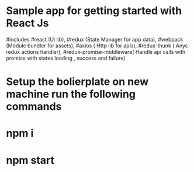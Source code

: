 # Sample app for getting started with React Js

#includes 
#react (Ui lib),
#redux (State Manager for app data),
#webpack (Module bundler for assets),
#axios ( Http lib for apis),
#redux-thunk ( Anyc redux actions handler),
#redux-promise-middleware( Handle api calls with promise with states loading , success and failure)

# Setup the bolierplate on new machine run the following commands

# npm i

# npm start

